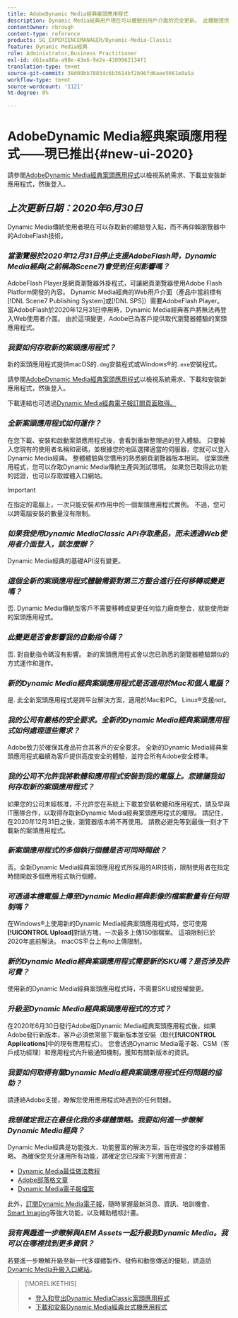 ```yaml
---
title: AdobeDynamic Media經典案頭應用程式
description: Dynamic Media經典用戶現在可以體驗到用戶介面的完全更新。 此體驗提供更新登入的連結，可連結到寶貴的資源，而且此更新不再依賴瀏覽器的AdobeFlash技術。
contentOwner: rbrough
content-type: reference
products: SG_EXPERIENCEMANAGER/Dynamic-Media-Classic
feature: Dynamic Media經典
role: Administrator,Business Practitioner
exl-id: d61ea80a-a98e-43e6-9e2e-4389962134f1
translation-type: tm+mt
source-git-commit: 38d09bb78834c6b3614bf2b96fd6aee5661e0a5a
workflow-type: tm+mt
source-wordcount: '1121'
ht-degree: 0%

---
```


# AdobeDynamic Media經典案頭應用程式——現已推出{#new-ui-2020}

請參閱[AdobeDynamic Media經典案頭應用程式](/help/dynamic-media-classic-desktop-app.md)以檢視系統需求、下載並安裝新應用程式，然後登入。

## _上次更新日期：2020年6月30日_

Dynamic Media傳統使用者現在可以存取新的體驗登入點，而不再仰賴瀏覽器中的AdobeFlash技術。

### **_當瀏覽器於2020年12月31日停止支援AdobeFlash時，Dynamic Media經典(之前稱為Scene7)會受到任何影響嗎？_**

AdobeFlash Player是網頁瀏覽器外掛程式，可讓網頁瀏覽器使用Adobe Flash Platform開發的內容。 Dynamic Media經典的Web用戶介面（產品中當前標有[!DNL Scene7 Publishing System]或[!DNL SPS]）需要AdobeFlash Player。 當AdobeFlash於2020年12月31日停用時，Dynamic Media經典客戶將無法再登入Web使用者介面。 由於這項變更，Adobe已為客戶提供取代瀏覽器體驗的案頭應用程式。

### **_我要如何存取新的案頭應用程式？_**

新的案頭應用程式提供macOS的`.dmg`安裝程式或Windows®的`.exe`安裝程式。

請參閱[AdobeDynamic Media經典案頭應用程式](/help/dynamic-media-classic-desktop-app.md)以檢視系統需求、下載和安裝新應用程式，然後登入。

下載連結也可透過[Dynamic Media經典電子報訂閱頁面取得。](https://www.adobe.com/subscription/dynamic-media-newsletter.html)

### **_全新案頭應用程式如何運作？_**

在您下載、安裝和啟動案頭應用程式後，會看到重新整理過的登入體驗。 只要輸入您現有的使用者名稱和密碼，並根據您的地區選擇適當的伺服器，您就可以登入Dynamic Media經典。 整體體驗與您慣用的熟悉網頁瀏覽器版本相同。 從案頭應用程式，您可以存取Dynamic Media傳統生產與測試環境。 如果您已取得此功能的認證，也可以存取媒體入口網站。

>[!IMPORTANT]
>
>在指定的電腦上，一次只能安裝&#x200B;*和*&#x200B;作用中的一個案頭應用程式實例。 不過，您可以跨電腦安裝的數量沒有限制。

### **_如果我使用Dynamic MediaClassic API存取產品，而未透過Web使用者介面登入，該怎麼辦？_**

Dynamic Media經典的基礎API沒有變更。

### **_這個全新的案頭應用程式體驗需要對第三方整合進行任何移轉或變更嗎？_**

否. Dynamic Media傳統型客戶不需要移轉或變更任何協力廠商整合，就能使用新的案頭應用程式。

### **_此變更是否會影響我的自動指令碼？_**

否. 對自動指令碼沒有影響。 新的案頭應用程式會以您已熟悉的瀏覽器體驗類似的方式運作和運作。

### **_新的Dynamic Media經典案頭應用程式是否適用於Mac和個人電腦？_**

是. 此全新案頭應用程式是跨平台解決方案，適用於Mac和PC。 Linux®支援&#x200B;*not*。

### **_我的公司有嚴格的安全要求。全新的Dynamic Media經典案頭應用程式如何處理這些需求？_**

Adobe致力於確保其產品符合其客戶的安全要求。 全新的Dynamic Media經典案頭應用程式繼續為客戶提供高度安全的體驗，並符合所有Adobe安全標準。

### **_我的公司不允許我將軟體和應用程式安裝到我的電腦上。您建議我如何存取新的案頭應用程式？_**

如果您的公司未經核准，不允許您在系統上下載並安裝軟體和應用程式，請及早與IT團隊合作，以取得存取新Dynamic Media經典案頭應用程式的權限。 請記住，在2020年12月31日之後，瀏覽器版本將不再使用。 請務必避免等到最後一刻才下載新的案頭應用程式。

### **_新案頭應用程式的多個執行個體是否可同時開啟？_**

否。全新Dynamic Media經典案頭應用程式所採用的AIR技術，限制使用者在指定時間開啟多個應用程式執行個體。

### **_可透過本機電腦上傳至Dynamic Media經典影像的檔案數量有任何限制嗎？_**

在Windows®上使用新的Dynamic Media經典案頭應用程式時，您可使用&#x200B;**[!UICONTROL Upload]**&#x200B;對話方塊，一次最多上傳150個檔案。 這項限制已於2020年底前解決。 macOS平台上有&#x200B;*no*&#x200B;上傳限制。

### **_新的Dynamic Media經典案頭應用程式需要新的SKU嗎？是否涉及許可費？_**

使用新的Dynamic Media經典案頭應用程式時，不需要SKU或授權變更。

### **_升級至Dynamic Media經典案頭應用程式的方式？_**

在2020年6月30日發行Adobe版Dynamic Media經典案頭應用程式後，如果Adobe發行新版本，客戶必須依常態下載新版本並安裝（取代&#x200B;**[!UICONTROL Applications]**&#x200B;中的現有應用程式）。 您會透過Dynamic Media電子報、CSM（客戶成功經理）和應用程式內升級通知機制，獲知有關新版本的資訊。

### **_我要如何取得有關Dynamic Media經典案頭應用程式任何問題的協助？_**

請連絡Adobe支援，瞭解您使用應用程式時遇到的任何問題。

### **_我想確定我正在最佳化我的多媒體策略。我要如何進一步瞭解Dynamic Media經典？_**

Dynamic Media經典是功能強大、功能豐富的解決方案，旨在增強您的多媒體策略。 為確保您充分運用所有功能，請確定您已探索下列實用資源：

* [Dynamic Media最佳做法教程](https://experienceleague.adobe.com/docs/experience-manager-learn/dynamic-media-classic-tutorial/overview.html)
* [Adobe部落格文章](https://blog.adobe.com/)<!-- (https://blog.adobe.com/tag/dynamic-media/) -->
* [Dynamic Media電子報檔案](https://experienceleague.adobe.com/docs/dynamic-media-classic/using/dynamic-media-newsletter.html)

此外，[訂閱Dynamic Media電子報](https://www.adobe.com/subscription/dynamic-media-newsletter.html)，隨時掌握最新消息、資訊、培訓機會、[Smart Imaging](https://experienceleague.adobe.com/docs/experience-manager-65/assets/dynamic/imaging-faq.html#dynamic)等強大功能，以及輔助稽核計畫。

### **_我有興趣進一步瞭解與AEM Assets一起升級到Dynamic Media。我可以在哪裡找到更多資訊？_**

若要進一步瞭解升級至新一代多媒體製作、發佈和動態傳送的優點，請造訪[Dynamic Media升級入口網站](http://exploreadobe.com/dynamic-media-upgrade/)。

>[!MORELIKETHIS]
>
>* [登入和登出Dynamic MediaClassic案頭應用程式](/help/signing-out.md)
>* [下載和安裝Dynamic Media經典台式機應用程式](/help/dynamic-media-classic-desktop-app.md)



<!-- SAVE - OLD LINK TO BEST PRACTICES GUIDE IN PDF https://www.adobe.com/content/dam/www/us/en/marketing/experience-manager-assets/dynamic-media/adobe-dynamic-media-classic-best-practices-guide.pdf -->
